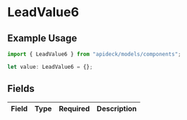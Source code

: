 # LeadValue6

## Example Usage

```typescript
import { LeadValue6 } from "apideck/models/components";

let value: LeadValue6 = {};
```

## Fields

| Field       | Type        | Required    | Description |
| ----------- | ----------- | ----------- | ----------- |